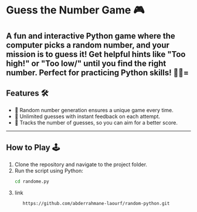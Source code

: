 
# Guess the Number Game 🎮
A fun and interactive Python game where the computer picks a random number, and your mission is to guess it! Get helpful hints like "Too high!" or "Too low/" until you find the right number. Perfect for practicing Python skills! 🚀✨=
--
## Features 🛠️


- 🎲 Random number generation ensures a unique game every time.
- 🔄 Unlimited guesses with instant feedback on each attempt.
- 🎯 Tracks the number of guesses, so you can aim for a better score.

---

## How to Play 🕹️

1. Clone the repository and navigate to the project folder.
2. Run the script using Python:
   ```bash
   cd randome.py
3. link
   ```bash
      https://github.com/abderrahmane-laourf/random-python.git
   
